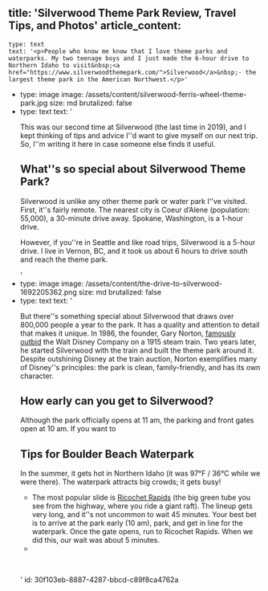 title: 'Silverwood Theme Park Review, Travel Tips, and Photos'
article_content:
  -
    type: text
    text: '<p>People who know me know that I love theme parks and waterparks. My two teenage boys and I just made the 6-hour drive to Northern Idaho to visit&nbsp;<a href="https://www.silverwoodthemepark.com/">Silverwood</a>&nbsp;- the largest theme park in the American Northwest.</p>'
  -
    type: image
    image: /assets/content/silverwood-ferris-wheel-theme-park.jpg
    size: md
    brutalized: false
  -
    type: text
    text: '<p>This was our second time at Silverwood (the last time in 2019), and I kept thinking of tips and advice I''d want to give myself on our next trip. So, I''m writing it here in case someone else finds it useful.</p><h2>What''s so special about Silverwood Theme Park?</h2><p>Silverwood is unlike any other theme park or water park I''ve visited. First, it''s fairly remote. The nearest city is Coeur d’Alene (population: 55,000), a 30-minute drive away. Spokane, Washington, is a 1-hour drive.</p><p>However, if you''re in Seattle and like road trips, Silverwood is a 5-hour drive. I live in Vernon, BC, and it took us about 6 hours to drive south and reach the theme park.</p>'
  -
    type: image
    image: /assets/content/the-drive-to-silverwood-1692205362.png
    size: md
    brutalized: false
  -
    type: text
    text: '<p>But there''s something special about Silverwood that draws over 800,000 people a year to the park. It has a quality and attention to detail that makes it unique. In 1986, the founder, Gary Norton,&nbsp;<a href="https://www.silverwoodexpress.com/2018/04/04/a-step-back-into-yesteryear/">famously outbid</a>&nbsp;the Walt Disney Company on a 1915 steam train. Two years later, he started Silverwood with the train and built the theme park around it. Despite outshining Disney at the train auction, Norton exemplifies many of Disney''s principles: the park is clean, family-friendly, and has its own character.</p><h2>How early can you get to Silverwood?</h2><p>Although the park officially opens at 11 am, the parking and front gates open at 10 am. If you want to&nbsp;</p><h2>Tips for Boulder Beach Waterpark</h2><p>In the summer, it gets hot in Northern Idaho (it was 97°F / 36°C while we were there). The waterpark attracts big crowds; it gets busy!</p><ul><li>The most popular slide is <a href="https://www.silverwoodthemepark.com/rides/ricochet-rapids.php">Ricochet Rapids</a>&nbsp;(the big green tube you see from the highway, where you ride a giant raft). The lineup gets very long, and it''s not uncommon to wait 45 minutes. Your best bet is to arrive at the park early (10 am), park, and get in line for the waterpark. Once the gate opens, run to Ricochet Rapids. When we did this, our wait was about 5 minutes.<br></li><li><br></li></ul><p><br></p>'
id: 30f103eb-8887-4287-bbcd-c89f8ca4762a
